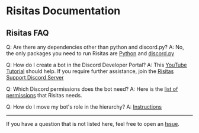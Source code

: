 # Risitas Documentation
## Risitas FAQ

Q: Are there any dependencies other than python and discord.py? A: No, the only packages you need to run Risitas are [Python](https://python.org/downloads/) and [discord.py](https://github.com/Rapptz/discord.py/)

Q: How do I create a bot in the Discord Developer Portal? A: This [YouTube Tutorial](https://youtu.be/b61kcgfOm_4?t=35) should help. If you require further assistance, join the [Risitas Support Discord Server](https://discord.gg/daVywQMDam)

Q: Which Discord permissions does the bot need? A: Here is the [list of permissions](docs/permissions.md) that Risitas needs.

Q: How do I move my bot's role in the hierarchy? A: [Instructions](docs/hierarchy.md)
___
If you have a question that is not listed here, feel free to open an [Issue](https://github.com/hbombofficial/Risitas-discord/issues).
